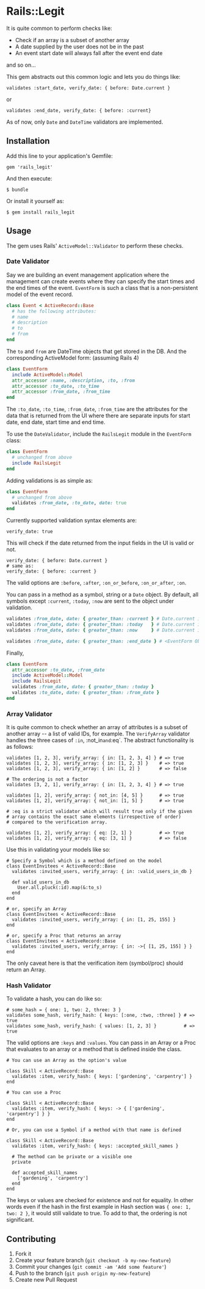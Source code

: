 # Rails::Legit

It is quite common to perform checks like:

* Check if an array is a subset of another array
* A date supplied by the user does not be in the past
* An event start date will always fall after the event end date

and so on...

This gem abstracts out this common logic and lets you do things like:

    validates :start_date, verify_date: { before: Date.current }

or

    validates :end_date, verify_date: { before: :current}

As of now, only `Date` and `DateTime` validators are implemented.

## Installation

Add this line to your application's Gemfile:

    gem 'rails_legit'

And then execute:

    $ bundle

Or install it yourself as:

    $ gem install rails_legit

## Usage

The gem uses Rails' `ActiveModel::Validator` to perform these checks.


### Date Validator

Say we are building an event management application where the management
can create events where they can specify the start times and the end times
of the event. `EventForm` is such a class that is a non-persistent model of
the event record.

```ruby
class Event < ActiveRecord::Base
  # has the following attributes:
  # name
  # description
  # to
  # from
end
```

The `to` and `from` are DateTime objects that get stored in the DB. And the
corresponding ActiveModel form: (assuming Rails 4)

```ruby
class EventForm 
  include ActiveModel::Model
  attr_accessor :name, :description, :to, :from
  attr_accessor :to_date, :to_time
  attr_accessor :from_date, :from_time
end
```

The `:to_date`, `:to_time`, `:from_date`, `:from_time` are the attributes
for the data that is returned from the UI where there are separate inputs
for start date, end date, start time and end time.

To use the `DateValidator`, include the `RailsLegit` module in the
`EventForm` class:

```ruby
class EventForm
  # unchanged from above
  include RailsLegit
end
```

Adding validations is as simple as:

```ruby
class EventForm
  # unchanged from above
  validates :from_date, :to_date, date: true
end
```

Currently supported validation syntax elements are:

    verify_date: true

This will check if the date returned from the input fields in the UI is
valid or not.

    verify_date: { before: Date.current }
    # same as:
    verify_date: { before: :current }

The valid options are `:before`, `:after`, `:on_or_before`, `:on_or_after`, `:on`.

You can pass in a method as a symbol, string or a `Date` object. By default, all symbols except
`:current`, `:today`, `:now` are sent to the object under validation.

```ruby
validates :from_date, date: { greater_than: :current } # Date.current is used
validates :from_date, date: { greater_than: :today   } # Date.current is used 
validates :from_date, date: { greater_than: :now     } # Date.current is used

validates :from_date, date: { greater_than: :end_date } # <EventForm Object>.end_date is used
```

Finally,

```ruby
class EventForm
  attr_accessor :to_date, :from_date
  include ActiveModel::Model
  include RailsLegit
  validates :from_date, date: { greater_than: :today }
  validates :to_date, date: { greater_than: :from_date }
end
```

### Array Validator

It is quite common to check whether an array of attributes is a subset
of another array -- a list of valid IDs, for example. The `VerifyArray`
validator handles the three cases of `:in`, :not_in` and `:eq`. The
abstract functionality is as follows:

    validates [1, 2, 3], verify_array: { in: [1, 2, 3, 4] } # => true
    validates [1, 2, 3], verify_array: { in: [1, 2, 3] }    # => true
    validates [1, 2, 3], verify_array: { in: [1, 2] }       # => false

    # The ordering is not a factor
    validates [3, 2, 1], verify_array: { in: [1, 2, 3, 4] } # => true

    validates [1, 2], verify_array: { not_in: [4, 5] }      # => true
    validates [1, 2], verify_array: { not_in: [1, 5] }      # => true

    # :eq is a strict validator which will result true only if the given
    # array contains the exact same elements (irrespective of order)
    # compared to the verification array.

    validates [1, 2], verify_array: { eq: [2, 1] }          # => true
    validates [1, 2], verify_array: { eq: [3, 1] }          # => false

Use this in validating your models like so:

    # Specify a Symbol which is a method defined on the model
    class EventInvitees < ActiveRecord::Base
      validates :invited_users, verify_array: { in: :valid_users_in_db }

      def valid_users_in_db
        User.all.pluck(:id).map(&:to_s)
      end
    end

    # or, specify an Array
    class EventInvitees < ActiveRecord::Base
      validates :invited_users, verify_array: { in: [1, 25, 155] }
    end

    # or, specify a Proc that returns an array
    class EventInvitees < ActiveRecord::Base
      validates :invited_users, verify_array: { in: ->{ [1, 25, 155] } }
    end


The only caveat here is that the verification item (symbol/proc) should
return an Array.

### Hash Validator

To validate a hash, you can do like so:

    # some_hash = { one: 1, two: 2, three: 3 }
    validates some_hash, verify_hash: { keys: [:one, :two, :three] } # => true
    validates some_hash, verify_hash: { values: [1, 2, 3] }          # => true

The valid options are `:keys` and `:values`. You can pass in an Array or
a Proc that evaluates to an array or a method that is defined inside the
class.

    # You can use an Array as the option's value

    class Skill < ActiveRecord::Base
      validates :item, verify_hash: { keys: ['gardening', 'carpentry'] }
    end

    # You can use a Proc

    class Skill < ActiveRecord::Base
      validates :item, verify_hash: { keys: -> { ['gardening', 'carpentry'] } }
    end

    # Or, you can use a Symbol if a method with that name is defined

    class Skill < ActiveRecord::Base
      validates :item, verify_hash: { keys: :accepted_skill_names }

      # The method can be private or a visible one
      private

      def accepted_skill_names
        ['gardening', 'carpentry']
      end
    end

The keys or values are checked for existence and not for equality. In
other words even if the hash in the first example in Hash section was `{
one: 1, two: 2 }`, it would still validate to true. To add to that, the
ordering is not significant.

## Contributing

1. Fork it
2. Create your feature branch (`git checkout -b my-new-feature`)
3. Commit your changes (`git commit -am 'Add some feature'`)
4. Push to the branch (`git push origin my-new-feature`)
5. Create new Pull Request

